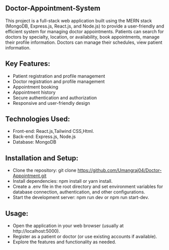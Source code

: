 ## Doctor-Appointment-System
This project is a full-stack web application built using the MERN stack (MongoDB, Express.js, React.js, and Node.js) to provide a user-friendly and efficient system for managing doctor appointments.
Patients can search for doctors by specialty, location, or availability, book appointments, manage their profile information.
Doctors can manage their schedules, view patient information.
## Key Features:
- Patient registration and profile management
- Doctor registration and profile management
- Appointment booking
- Appointment history 
- Secure authentication and authorization
- Responsive and user-friendly design
## Technologies Used:
- Front-end: React.js,Tailwind CSS,Html.
- Back-end: Express.js, Node.js
- Database: MongoDB
## Installation and Setup:
- Clone the repository: git clone https://github.com/Umangraj04/Doctor-Appointment.git
- Install dependencies: npm install or yarn install.
- Create a .env file in the root directory and set environment variables for database connection, authentication, and other configurations.
- Start the development server: npm run dev or npm run start-dev.
## Usage:
- Open the application in your web browser (usually at http://localhost:5000).
- Register as a patient or doctor (or use existing accounts if available).
- Explore the features and functionality as needed.
